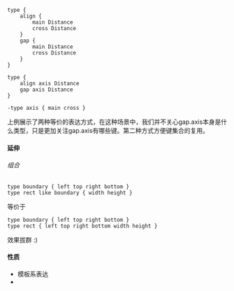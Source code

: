 
```
type {
	align {
        main Distance
        cross Distance
	}
	gap {
        main Distance
        cross Distance
	}
}
```

```
type {
	align axis Distance
	gap axis Distance
}

-type axis { main cross }
```

上例展示了两种等价的表达方式，在这种场景中，我们并不关心gap.axis本身是什么类型，只是更加关注gap.axis有哪些键。第二种方式方便键集合的复用。



#### 延伸

###### 组合

```
type boundary { left top right bottom }
type rect like boundary { width height }
```

等价于

```
type boundary { left top right bottom }
type rect { left top right bottom width height }
```

效果拔群 :)





#### 性质

+ 模板系表达
+ 